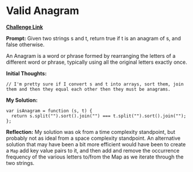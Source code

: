 # Valid Anagram

[**Challenge Link**](https://leetcode.com/problems/valid-anagram)

**Prompt:** Given two strings s and t, return true if t is an anagram of s, and false otherwise.

An Anagram is a word or phrase formed by rearranging the letters of a different word or phrase, typically using all the original letters exactly once.

**Initial Thoughts:**

```
// I'm pretty sure if I convert s and t into arrays, sort them, join them and then they equal each other then they must be anagrams.
```

**My Solution:**

```
var isAnagram = function (s, t) {
  return s.split("").sort().join("") === t.split("").sort().join("");
};
```

**Reflection:** My solution was ok from a time complexity standpoint, but probably not as ideal from a space complexity standpoint. An alternative solution that may have been a bit more efficient would have been to create a `Map` add key value pairs to it, and then add and remove the occurrence frequency of the various letters to/from the Map as we iterate through the two strings.
